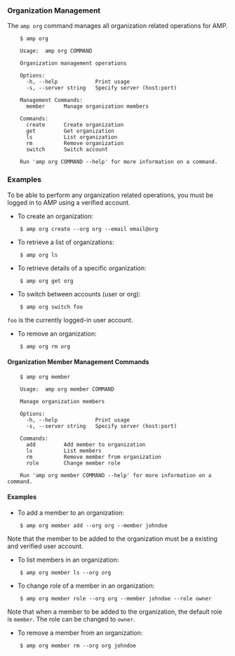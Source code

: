 ### Organization Management

The `amp org` command manages all organization related operations for AMP.

```
    $ amp org

    Usage:	amp org COMMAND

    Organization management operations

    Options:
      -h, --help            Print usage
      -s, --server string   Specify server (host:port)

    Management Commands:
      member      Manage organization members

    Commands:
      create      Create organization
      get         Get organization
      ls          List organization
      rm          Remove organization
      switch      Switch account

    Run 'amp org COMMAND --help' for more information on a command.
```

### Examples

To be able to perform any organization related operations, you must be logged in to AMP using a verified account.

* To create an organization:
```
    $ amp org create --org org --email email@org
```

* To retrieve a list of organizations:
```
    $ amp org ls
```

* To retrieve details of a specific organization:
```
    $ amp org get org
```

* To switch between accounts (user or org):
```
    $ amp org switch foo
```
`foo` is the currently logged-in user account.

* To remove an organization:
```
    $ amp org rm org
```

#### Organization Member Management Commands

```
    $ amp org member

    Usage:	amp org member COMMAND

    Manage organization members

    Options:
      -h, --help            Print usage
      -s, --server string   Specify server (host:port)

    Commands:
      add         Add member to organization
      ls          List members
      rm          Remove member from organization
      role        Change member role

    Run 'amp org member COMMAND --help' for more information on a command.
```

#### Examples

* To add a member to an organization:
```
    $ amp org member add --org org --member johndoe
```
Note that the member to be added to the organization must be a existing and verified user account.

* To list members in an organization:
```
    $ amp org member ls --org org
```

* To change role of a member in an organization:
```
    $ amp org member role --org org --member johndoe --role owner
```
Note that when a member to be added to the organization, the default role is `member`. The role can be changed to `owner`.

* To remove a member from an organization:
```
    $ amp org member rm --org org johndoe
```
